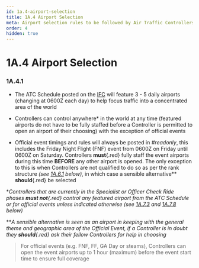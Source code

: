 ```yaml
---
id: 1a.4-airport-selection
title: 1A.4 Airport Selection
meta: Airport selection rules to be followed by Air Traffic Controllers within Infinite Flight.
order: 4
hidden: true
---
```


# 1A.4 Airport Selection



### 1A.4.1

- The ATC Schedule posted on the [IFC](https://community.infiniteflight.com) will feature 3 - 5 daily airports (changing at 0600Z each day) to help focus traffic into a concentrated area of the world
- Controllers can control anywhere* in the world at any time (featured airports do not have to be fully staffed before a Controller is permitted to open an airport of their choosing) with the exception of official events

- Official event timings and rules will always be posted in *#readonly*, this includes the Friday Night Flight (FNF) event from 0600Z on Friday until 0600Z on Saturday. Controllers **must**{.red} fully staff the event airports during this time **BEFORE** any other airport is opened. The only exception to this is when Controllers are not qualified to do so as per the rank structure *(see [1A.6.1](/guide/atc-manual/1a.-administration/1a.6-rank-structure#1a.6.1) below)*, in which case a sensible alternative** **should**{.red} be selected



**Controllers that are currently in the Specialist or Officer Check Ride phases **must not**{.red} control any featured airport from the ATC Schedule or for official events unless indicated otherwise (see [1A.7.3](/guide/atc-manual/1a.-administration/1a.7-check-ride-process#1a.7.3) and [1A.7.8](/guide/atc-manual/1a.-administration/1a.7-check-ride-process#1a.7.8) below)*



***A sensible alternative is seen as an airport in keeping with the general theme and geographic area of the Official Event, if a Controller is in doubt they **should**{.red} ask their fellow Controllers for help in choosing*



> For official events (e.g. FNF, FF, GA Day or steams), Controllers can open the event airports up to 1 hour (maximum) before the event start time to ensure full coverage 
